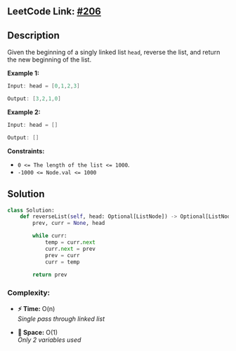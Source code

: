## **LeetCode Link:** [#206](https://leetcode.com/problems/reverse-linked-list/)

## **Description**

Given the beginning of a singly linked list `head`, reverse the list, and return the new beginning of the list.

**Example 1:**

```java
Input: head = [0,1,2,3]

Output: [3,2,1,0]
```

**Example 2:**

```java
Input: head = []

Output: []
```

**Constraints:**

- `0 <= The length of the list <= 1000`.
- `-1000 <= Node.val <= 1000`

## **Solution**
```python
class Solution:
	def reverseList(self, head: Optional[ListNode]) -> Optional[ListNode]:
		prev, curr = None, head

		while curr:		
			temp = curr.next
			curr.next = prev			
			prev = curr
			curr = temp
  
		return prev
```

### **Complexity:**
- **⚡ Time:** O(n)  
*Single pass through linked list*  

- **💾 Space:** O(1)  
*Only 2 variables used*
